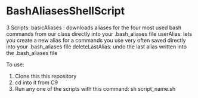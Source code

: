 # BashAliasesShellScript

3 Scripts:
basicAliases : downloads aliases for the four most used bash commands from our class directly into your .bash_aliases file
userAlias: lets you create a new alias for a commands you use very often saved directly into your .bash_aliases file
deleteLastAlias: undo the last alias written into the .bash_aliases file

To use:
1. Clone this this repository
2. cd into it from C9
3. Run any one of the scripts with this command: sh script_name.sh

